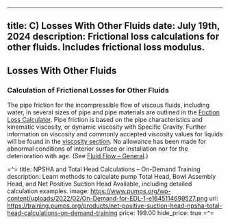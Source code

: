 -----
title:  C) Losses With Other Fluids
date: July 19th, 2024
description: Frictional loss calculations for other fluids. Includes frictional loss modulus.
-----

## Losses With Other Fluids

### Calculation of Frictional Losses for Other Fluids



The pipe friction for the incompressible flow of viscous fluids, including water, in several sizes of pipe and pipe materials are outlined in the 
<a href="/tools/frictional-losses.html">Friction Loss Calculator</a>. 
Pipe friction is based on the  pipe characteristics and  kinematic viscosity, or dynamic viscosity with Specific Gravity.
Further information on viscosity and commonly accepted viscosity values for liquids will be found in the <a href="/fluid-properties-II/viscosity.html">viscosity section</a>.
No allowance has been made for abnormal conditions of interior surface or installation nor for the deterioration with age. (See <a href="/fluid-flow-III/general.html">Fluid Flow – General</a>.)



=^=
title: NPSHA and Total Head Calculations – On-Demand Training 
description: Learn methods to calculate pump Total Head, Bowl Assembly Head, and Net Positive Suction Head Available, including detailed calculation examples. 
image: https://www.pumps.org/wp-content/uploads/2022/02/On-Demand-for-EDL-1-e1645114699527.png
url: https://training.pumps.org/products/net-positive-suction-head-npsha-total-head-calculations-on-demand-training
price: 199.00
hide_price: true
=^=
